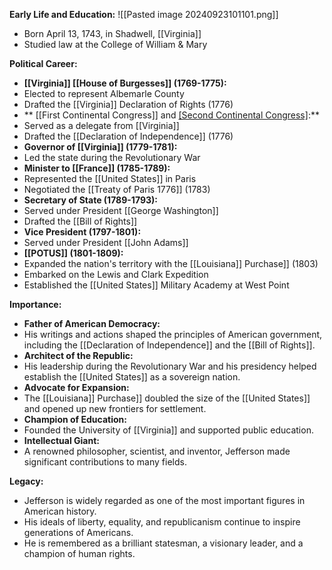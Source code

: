 
**Early Life and Education:**
![[Pasted image 20240923101101.png]]
* Born April 13, 1743, in Shadwell, [[Virginia]]
* Studied law at the College of William & Mary

**Political Career:**

* **[[Virginia]] [[House of Burgesses]] (1769-1775):**
 * Elected to represent Albemarle County
 * Drafted the [[Virginia]] Declaration of Rights (1776)
* ** [[First Continental Congress]] and [[Second Continental Congress]](1775-1776):**
 * Served as a delegate from [[Virginia]]
 * Drafted the [[Declaration of Independence]] (1776)
* **Governor of [[Virginia]] (1779-1781):**
 * Led the state during the Revolutionary War
* **Minister to [[France]] (1785-1789):**
 * Represented the [[United States]] in Paris
 * Negotiated the [[Treaty of Paris 1776]] (1783)
* **Secretary of State (1789-1793):**
 * Served under President [[George Washington]]
 * Drafted the [[Bill of Rights]]
* **Vice President (1797-1801):**
 * Served under President [[John Adams]]
* **[[POTUS]] (1801-1809):**
 * Expanded the nation's territory with the [[Louisiana]] Purchase]] (1803)
 * Embarked on the Lewis and Clark Expedition
 * Established the [[United States]] Military Academy at West Point

**Importance:**

* **Father of American Democracy:**
 * His writings and actions shaped the principles of American government, including the [[Declaration of Independence]] and the [[Bill of Rights]].
* **Architect of the Republic:**
 * His leadership during the Revolutionary War and his presidency helped establish the [[United States]] as a sovereign nation.
* **Advocate for Expansion:**
 * The [[Louisiana]] Purchase]] doubled the size of the [[United States]] and opened up new frontiers for settlement.
* **Champion of Education:**
 * Founded the University of [[Virginia]] and supported public education.
* **Intellectual Giant:**
 * A renowned philosopher, scientist, and inventor, Jefferson made significant contributions to many fields.

**Legacy:**

* Jefferson is widely regarded as one of the most important figures in American history.
* His ideals of liberty, equality, and republicanism continue to inspire generations of Americans.
* He is remembered as a brilliant statesman, a visionary leader, and a champion of human rights.